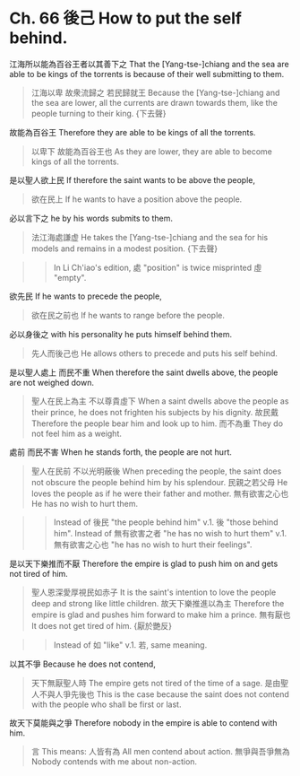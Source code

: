# Ch. 66 後己 How to put the self behind.

江海所以能為百谷王者以其善下之
That the [Yang-tse-]chiang and the sea are able to be kings of the torrents is because of their well submitting to them.

> 江海以卑
故衆流歸之
若民歸就王
Because the [Yang-tse-]chiang and the sea are lower,
all the currents are drawn towards them,
like the people turning to their king.
{下去聲}

故能為百谷王
Therefore they are able to be kings of all the torrents.

> 以卑下
故能為百谷王也
As they are lower,
they are able to become kings of all the torrents.

是以聖人欲上民
If therefore the saint wants to be above the people,

> 欲在民上
If he wants to have a position above the people.

必以言下之
he by his words submits to them.

> 法江海處謙虚
He takes the [Yang-tse-]chiang and the sea for his models and remains in a modest position.
{下去聲}

>> In Li Ch'iao's edition, 處 "position" is twice misprinted 虛 "empty".

欲先民
If he wants to precede the people,

> 欲在民之前也
If he wants to range before the people.

必以身後之
with his personality he puts himself behind them.

> 先人而後己也
He allows others to precede and puts his self behind.

是以聖人處上
而民不重
When therefore the saint dwells above,
the people are not weighed down.

> 聖人在民上為主
不以尊貴虛下
When a saint dwells above the people as their prince,
he does not frighten his subjects by his dignity.
故民戴
Therefore the people bear him and look up to him.
而不為重
They do not feel him as a weight.

處前
而民不害
When he stands forth,
the people are not hurt.

> 聖人在民前
不以光明蔽後
When preceding the people,
the saint does not obscure the people behind him by his splendour.
民親之若父母
He loves the people as if he were their father and mother.
無有欲害之心也
He has no wish to hurt them.

>> Instead of 後民 "the people behind him" v.1. 後 "those behind him".
Instead of 無有欲害之者 "he has no wish to hurt them"
v.1. 無有欲害之心也 "he has no wish to hurt their feelings".

是以天下樂推而不厭
Therefore the empire is glad to push him on and gets not tired of him.

> 聖人恩深愛厚視民如赤子
It is the saint's intention to love the people deep and strong like little children.
故天下樂推進以為主
Therefore the empire is glad and pushes him forward to make him a prince.
無有厭也
It does not get tired of him.
{厭於艷反}

>> Instead of 如 "like" v.1. 若, same meaning.

以其不爭
Because he does not contend,

> 天下無厭聖人時
The empire gets not tired of the time of a sage.
是由聖人不與人爭先後也
This is the case because the saint does not contend with the people who shall be first or last.

故天下莫能與之爭
Therefore nobody in the empire is able to contend with him.

> 言
This means:
人皆有為
All men contend about action.
無爭與吾爭無為
Nobody contends with me about non-action.
